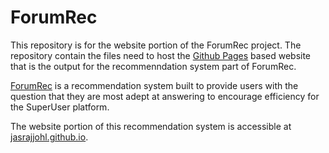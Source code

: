 # ForumRec

This repository is for the website portion of the ForumRec project. The repository contain the files need to host the [Github Pages](pages.github.com) based website that is the output for the recommenndation system part of ForumRec.

[ForumRec](github.com/okminz/ForumRec) is a recommendation system built to provide users with the question that they are most adept at answering to encourage efficiency for the SuperUser platform.

The website portion of this recommendation system is accessible at [jasrajjohl.github.io](http://jasrajjohl.github.io).
